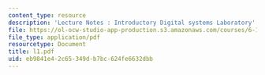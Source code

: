 ```yaml
---
content_type: resource
description: 'Lecture Notes : Introductory Digital systems Laboratory'
file: https://ol-ocw-studio-app-production.s3.amazonaws.com/courses/6-111-introductory-digital-systems-laboratory-fall-2002/eb9841e42c65349db7bc624fe6632dbb_l1.pdf
file_type: application/pdf
resourcetype: Document
title: l1.pdf
uid: eb9841e4-2c65-349d-b7bc-624fe6632dbb
---
```

